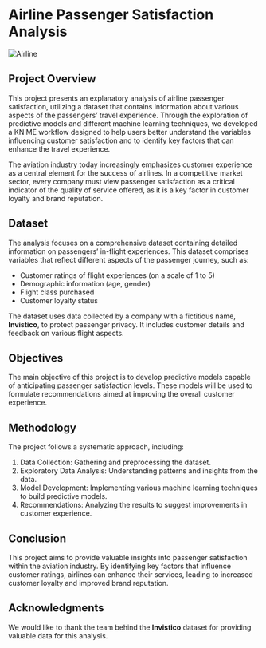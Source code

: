 
# Airline Passenger Satisfaction Analysis
![Airline](https://nmgprod.s3.amazonaws.com/media/files/60/6d/606d1f5063c95e0252650d864029ea93/cover_image_1682513560.jpeg.760x400_q85_crop_upscale.jpg)


## Project Overview
This project presents an explanatory analysis of airline passenger satisfaction, utilizing a dataset that contains information about various aspects of the passengers’ travel experience. Through the exploration of predictive models and different machine learning techniques, we developed a KNIME workflow designed to help users better understand the variables influencing customer satisfaction and to identify key factors that can enhance the travel experience.

The aviation industry today increasingly emphasizes customer experience as a central element for the success of airlines. In a competitive market sector, every company must view passenger satisfaction as a critical indicator of the quality of service offered, as it is a key factor in customer loyalty and brand reputation.

## Dataset
The analysis focuses on a comprehensive dataset containing detailed information on passengers’ in-flight experiences. This dataset comprises variables that reflect different aspects of the passenger journey, such as:

- Customer ratings of flight experiences (on a scale of 1 to 5)
- Demographic information (age, gender)
- Flight class purchased
- Customer loyalty status

The dataset uses data collected by a company with a fictitious name, **Invistico**, to protect passenger privacy. It includes customer details and feedback on various flight aspects. 

## Objectives
The main objective of this project is to develop predictive models capable of anticipating passenger satisfaction levels. These models will be used to formulate recommendations aimed at improving the overall customer experience.

## Methodology
The project follows a systematic approach, including:
1. Data Collection: Gathering and preprocessing the dataset.
2. Exploratory Data Analysis: Understanding patterns and insights from the data.
3. Model Development: Implementing various machine learning techniques to build predictive models.
4. Recommendations: Analyzing the results to suggest improvements in customer experience.

## Conclusion
This project aims to provide valuable insights into passenger satisfaction within the aviation industry. By identifying key factors that influence customer ratings, airlines can enhance their services, leading to increased customer loyalty and improved brand reputation.

## Acknowledgments
We would like to thank the team behind the **Invistico** dataset for providing valuable data for this analysis.

